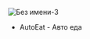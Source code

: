 ![Без имени-3](https://github.com/danlacho/Arkasha/assets/148547472/ca903434-932c-4ce7-b6a7-eea4db1d83dd)

* AutoEat - Авто еда 
